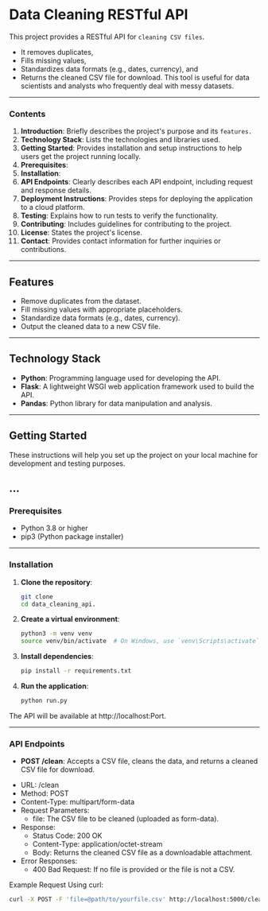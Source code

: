 # Data Cleaning RESTful API

This project provides a RESTful API for `cleaning CSV files`.
- It removes duplicates,
- Fills missing values,
- Standardizes data formats (e.g., dates, currency), and
- Returns the cleaned CSV file for download.
This tool is useful for data scientists and analysts who frequently deal with messy datasets.

---

### Contents

1. **Introduction**: Briefly describes the project's purpose and its `features.`
2. **Technology Stack**: Lists the technologies and libraries used.
3. **Getting Started**: Provides installation and setup instructions to help users get the project running locally.
4. **Prerequisites**:
5. **Installation**:
6. **API Endpoints**: Clearly describes each API endpoint, including request and response details.
7. **Deployment Instructions**: Provides steps for deploying the application to a cloud platform.
8. **Testing**: Explains how to run tests to verify the functionality.
9. **Contributing**: Includes guidelines for contributing to the project.
10. **License**: States the project's license.
11. **Contact**: Provides contact information for further inquiries or contributions.

---

## Features

- Remove duplicates from the dataset.
- Fill missing values with appropriate placeholders.
- Standardize data formats (e.g., dates, currency).
- Output the cleaned data to a new CSV file.

---

## Technology Stack

- **Python**: Programming language used for developing the API.
- **Flask**: A lightweight WSGI web application framework used to build the API.
- **Pandas**: Python library for data manipulation and analysis.

---

## Getting Started

These instructions will help you set up the project on your local machine for development and testing purposes.

...
---

### Prerequisites

- Python 3.8 or higher
- pip3 (Python package installer)

---

### Installation

1. **Clone the repository**:
	```bash
	git clone 
	cd data_cleaning_api.
	```

2. **Create a virtual environment**:
	```bash
	python3 -m venv venv
	source venv/bin/activate  # On Windows, use `venv\Scripts\activate`
	```

3. **Install dependencies**:
	```bash
	pip install -r requirements.txt
	```

4. **Run the application**:
	```bash
	python run.py
	```
The API will be available at http://localhost:Port.

---

### API Endpoints

* **POST /clean**:
Accepts a CSV file, cleans the data, and returns a cleaned CSV file for download.

- URL: /clean
- Method: POST
- Content-Type: multipart/form-data
- Request Parameters:
	* file: The CSV file to be cleaned (uploaded as form-data).
- Response:
	* Status Code: 200 OK
	* Content-Type: application/octet-stream
	* Body: Returns the cleaned CSV file as a downloadable attachment.
- Error Responses:
	* 400 Bad Request: If no file is provided or the file is not a CSV.

Example Request Using curl:
```bash
curl -X POST -F 'file=@path/to/yourfile.csv' http://localhost:5000/clean -o cleaned_data.csv
```
